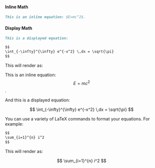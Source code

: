 #### Inline Math

```markdown
This is an inline equation: $E=mc^2$.
```

#### Display Math

```markdown
This is a displayed equation:

$$
\int_{-\infty}^{\infty} e^{-x^2} \,dx = \sqrt{\pi}
$$
```

This will render as:

This is an inline equation: $$E=mc^2$$.

And this is a displayed equation:

$$
\int_{-\infty}^{\infty} e^{-x^2} \,dx = \sqrt{\pi}
$$

You can use a variety of LaTeX commands to format your equations. For example:

```markdown
$$
\sum_{i=1}^{n} i^2
$$
```

This will render as:

$$
\sum_{i=1}^{n} i^2
$$
